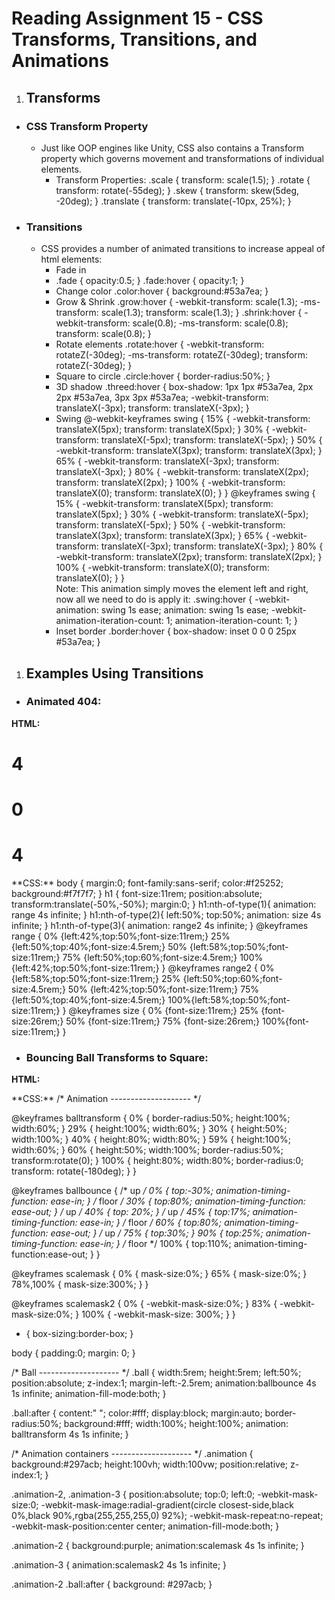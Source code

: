 # **Reading Assignment 15 - CSS Transforms, Transitions, and Animations**

1. ## Transforms
  + ### CSS Transform Property
    + Just like OOP engines like Unity, CSS also contains a Transform property which governs movement and transformations of individual elements.
      + Transform Properties:
      .scale {
  transform: scale(1.5);
}
      .rotate {
  transform: rotate(-55deg);
}
      .skew {
  transform: skew(5deg, -20deg);
}
      .translate {
  transform: translate(-10px, 25%);
}

  + ### Transitions
    + CSS provides a number of animated transitions to increase appeal of html elements:
      + Fade in
      + .fade
        {
                opacity:0.5;
        }
        .fade:hover
        {
                opacity:1;
        }      
      + Change color
        .color:hover
        {
                background:#53a7ea;
        }
      + Grow & Shrink
        .grow:hover
        {
                -webkit-transform: scale(1.3);
                -ms-transform: scale(1.3);
                transform: scale(1.3);
        }
        .shrink:hover
        {
                -webkit-transform: scale(0.8);
                -ms-transform: scale(0.8);
                transform: scale(0.8);
        }
      + Rotate elements
        .rotate:hover
        {
                -webkit-transform: rotateZ(-30deg);
                -ms-transform: rotateZ(-30deg);
                transform: rotateZ(-30deg);
        }
      + Square to circle
        .circle:hover
        {
                border-radius:50%;
        }
      + 3D shadow
        .threed:hover
        {
                box-shadow:
                        1px 1px #53a7ea,
                        2px 2px #53a7ea,
                        3px 3px #53a7ea;
                -webkit-transform: translateX(-3px);
                transform: translateX(-3px);
        }
      + Swing
        @-webkit-keyframes swing
        {
            15%
            {
                -webkit-transform: translateX(5px);
                transform: translateX(5px);
            }
            30%
            {
                -webkit-transform: translateX(-5px);
               transform: translateX(-5px);
            } 
            50%
            {
                -webkit-transform: translateX(3px);
                transform: translateX(3px);
            }
            65%
            {
                -webkit-transform: translateX(-3px);
                transform: translateX(-3px);
            }
            80%
            {
                -webkit-transform: translateX(2px);
                transform: translateX(2px);
            }
            100%
            {
                -webkit-transform: translateX(0);
                transform: translateX(0);
            }
        }
        @keyframes swing
        {
            15%
            {
                -webkit-transform: translateX(5px);
                transform: translateX(5px);
            }
            30%
            {
                -webkit-transform: translateX(-5px);
                transform: translateX(-5px);
            }
            50%
            {
                -webkit-transform: translateX(3px);
                transform: translateX(3px);
            }
            65%
            {
                -webkit-transform: translateX(-3px);
                transform: translateX(-3px);
            }
            80%
            {
                -webkit-transform: translateX(2px);
                transform: translateX(2px);
            }
            100%
            {
                -webkit-transform: translateX(0);
                transform: translateX(0);
            }
        }        
        Note: This animation simply moves the element left and right, now all we need to do is apply it:
        .swing:hover
        {
                -webkit-animation: swing 1s ease;
                animation: swing 1s ease;
                -webkit-animation-iteration-count: 1;
                animation-iteration-count: 1;
        }
      + Inset border
        .border:hover
        {
                box-shadow: inset 0 0 0 25px #53a7ea;
        }
        
1. ## Examples Using Transitions
  + ### Animated 404:
  **HTML:**
  <h1>4</h1>
  <h1>0</h1>
  <h1>4</h1>
  **CSS:**
  body {
  margin:0;
  font-family:sans-serif;
  color:#f25252;
  background:#f7f7f7;
  }
  h1 {
    font-size:11rem;
    position:absolute;
    transform:translate(-50%,-50%);
    margin:0;
  }
  h1:nth-of-type(1){
    animation: range 4s infinite;
  }
  h1:nth-of-type(2){
    left:50%;
    top:50%;
    animation: size 4s infinite;
  }
  h1:nth-of-type(3){
    animation: range2 4s infinite;
  }
  @keyframes range {
    0%  {left:42%;top:50%;font-size:11rem;}
    25% {left:50%;top:40%;font-size:4.5rem;}
    50% {left:58%;top:50%;font-size:11rem;}
    75% {left:50%;top:60%;font-size:4.5rem;}
    100%{left:42%;top:50%;font-size:11rem;}
  }
  @keyframes range2 {
    0%  {left:58%;top:50%;font-size:11rem;}
    25% {left:50%;top:60%;font-size:4.5rem;}
    50% {left:42%;top:50%;font-size:11rem;}
    75% {left:50%;top:40%;font-size:4.5rem;}
    100%{left:58%;top:50%;font-size:11rem;}
  }
  @keyframes size {
    0%  {font-size:11rem;}
    25% {font-size:26rem;}
    50% {font-size:11rem;}
    75% {font-size:26rem;}
    100%{font-size:11rem;}
  }
  
 + ### Bouncing Ball Transforms to Square:
 **HTML:**
 <div class="animation animation-1">
		<div class="ball"></div>
	</div>
	<div class="animation animation-2">
		<div class="ball"></div>
	</div>
	<div class="animation animation-3">
		<div class="ball"></div>
	</div>	
 **CSS:**
 /* Animation -------------------- */

@keyframes balltransform {
	0% {
		border-radius:50%;
		height:100%;
		width:60%;
	}
	29% {
		height:100%;
		width:60%;
	}
	30% {
		height:50%;
		width:100%;
	}
	40% {
		height:80%;
		width:80%;
	}
	59% {
		height:100%;
		width:60%;
	}
	60% {
		height:50%;
		width:100%;
		border-radius:50%;
		transform:rotate(0);
	}
	100% {
		height:80%;
		width:80%;
		border-radius:0;
		transform: rotate(-180deg);
	}
}

@keyframes ballbounce {
	/* up */
	0% {
		top:-30%;
		animation-timing-function: ease-in;
	}
	/* floor */
	30% {
		top:80%;
		animation-timing-function: ease-out;
	}
	/* up */
	40% {
		top: 20%;
	}
	/* up */
	45% {
		top:17%;
		animation-timing-function: ease-in;
	}
	/* floor */
	60% {
		top:80%;
		animation-timing-function: ease-out;
	}
	/* up */
	75% {
		top:30%;
	}
	90% {
		top:25%;
		animation-timing-function: ease-in;
	}
	/* floor */
	100% {
		top:110%;
		animation-timing-function:ease-out;
	}
}

@keyframes scalemask {
	0% {
		mask-size:0%;
	}
	65% {
		mask-size:0%;
	}
	78%,100% {
		mask-size:300%;
	}
}

@keyframes scalemask2 {
	0% {
		-webkit-mask-size:0%;
	}
	83% {
		-webkit-mask-size:0%;
	}
	100% {
		-webkit-mask-size: 300%;
	}
}

* {
	box-sizing:border-box;
}

body {
	padding:0;
	margin: 0;
}

/* Ball -------------------- */
.ball {
	width:5rem;
	height:5rem;
	left:50%;
	position:absolute;
	z-index:1;
	margin-left:-2.5rem;
	animation:ballbounce 4s 1s infinite;
	animation-fill-mode:both;
}

.ball:after {
	content:" ";
	color:#fff;
	display:block;
	margin:auto;
	border-radius:50%;
	background:#fff;
	width:100%;
	height:100%;
	animation: balltransform 4s 1s infinite;
}

/* Animation containers -------------------- */
.animation {
	background:#297acb;
	height:100vh;
	width:100vw;
	position:relative;
	z-index:1;
}

.animation-2,
.animation-3 {
	position:absolute;
	top:0;
	left:0;
	-webkit-mask-size:0;
	-webkit-mask-image:radial-gradient(circle closest-side,black 0%,black 90%,rgba(255,255,255,0) 92%);
	-webkit-mask-repeat:no-repeat;
	-webkit-mask-position:center center;
	animation-fill-mode:both;
}

.animation-2 {
	background:purple;
	animation:scalemask 4s 1s infinite;
}

.animation-3 {
	animation:scalemask2 4s 1s infinite;
}

.animation-2 .ball:after {
	background: #297acb;
}
